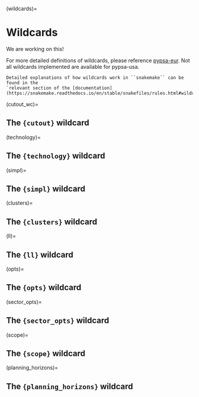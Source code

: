 (wildcards)=
# Wildcards

We are working on this!

For more detailed definitions of wildcards, please reference [pypsa-eur](https://pypsa-eur.readthedocs.io/en/latest/wildcards.html). Not all wildcards implemented are available for pypsa-usa.

<!-- It is easy to run PyPSA-Eur for multiple scenarios using the wildcards feature of ``snakemake``.
Wildcards allow to generalise a rule to produce all files that follow a regular expression pattern
which e.g. defines one particular scenario. One can think of a wildcard as a parameter that shows
up in the input/output file names of the ``Snakefile`` and thereby determines which rules to run,
what data to retrieve and what files to produce. -->

```{note}
Detailed explanations of how wildcards work in ``snakemake`` can be found in the
`relevant section of the [documentation](https://snakemake.readthedocs.io/en/stable/snakefiles/rules.html#wildcards).
```

(cutout_wc)=
## The ``{cutout}`` wildcard

<!-- The ``{cutout}`` wildcard facilitates running the rule :mod:`build_cutout`
for all cutout configurations specified under ``atlite: cutouts:``.
These cutouts will be stored in a folder specified by ``{cutout}``. -->

(technology)=
## The ``{technology}`` wildcard

<!-- The ``{technology}`` wildcard specifies for which renewable energy technology to produce availability time
series and potentials using the rule :mod:`build_renewable_profiles`.
It can take the values ``onwind``, ``offwind-ac``, ``offwind-dc``, and ``solar`` but **not** ``hydro``
(since hydroelectric plant profiles are created by a different rule). -->

(simpl)=
## The ``{simpl}`` wildcard

<!-- The ``{simpl}`` wildcard specifies number of buses a detailed
network model should be pre-clustered to in the rule
:mod:`simplify_network` (before :mod:`cluster_network`). -->

(clusters)=
## The ``{clusters}`` wildcard

<!-- The ``{clusters}`` wildcard specifies the number of buses a detailed
network model should be reduced to in the rule :mod:`cluster_network`.
The number of clusters must be lower than the total number of nodes
and higher than the number of countries. However, a country counts twice if
it has two asynchronous subnetworks (e.g. Denmark or Italy).

If an `m` is placed behind the number of clusters (e.g. ``100m``),
generators are only moved to the clustered buses but not aggregated
by carrier; i.e. the clustered bus may have more than one e.g. wind generator. -->

(ll)=
## The ``{ll}`` wildcard

<!-- The ``{ll}`` wildcard specifies what limits on
line expansion are set for the optimisation model.
It is handled in the rule :mod:`prepare_network`.

The wildcard, in general, consists of two parts:

    1. The first part can be
       ``v`` (for setting a limit on line volume) or
       ``c`` (for setting a limit on line cost)

    2. The second part can be
       ``opt`` or a float bigger than one (e.g. 1.25).

       (a) If ``opt`` is chosen line expansion is optimised
           according to its capital cost
           (where the choice ``v`` only considers overhead costs for HVDC transmission lines, while
           ``c`` uses more accurate costs distinguishing between
           overhead and underwater sections and including inverter pairs).

       (b) ``v1.25`` will limit the total volume of line expansion
           to 25 % of currently installed capacities weighted by
           individual line lengths; investment costs are neglected.

       (c) ``c1.25`` will allow to build a transmission network that
           costs no more than 25 % more than the current system. -->

(opts)=
## The ``{opts}`` wildcard

<!-- The ``{opts}`` wildcard is used for electricity-only studies. It triggers
optional constraints, which are activated in either :mod:`prepare_network` or
the :mod:`solve_network` step. It may hold multiple triggers separated by ``-``,
i.e. ``Co2L-3H`` contains the ``Co2L`` trigger and the ``3H`` switch. There are
currently:


.. csv-table::
   :header-rows: 1
   :widths: 10,20,10,10
   :file: configtables/opts.csv -->

(sector_opts)=
## The ``{sector_opts}`` wildcard

<!-- .. warning::
    More comprehensive documentation for this wildcard will be added soon.
    To really understand the options here, look in scripts/prepare_sector_network.py

  # Co2Lx specifies the CO2 target in x% of the 1990 values; default will give default (5%);
  # Co2L0p25 will give 25% CO2 emissions; Co2Lm0p05 will give 5% negative emissions
  # xH is the temporal resolution; 3H is 3-hourly, i.e. one snapshot every 3 hours
  # single letters are sectors: T for land transport, H for building heating,
  # B for biomass supply, I for industry, shipping and aviation,
  # A for agriculture, forestry and fishing
  # solar+c0.5 reduces the capital cost of solar to 50\% of reference value
  # solar+p3 multiplies the available installable potential by factor 3
  # seq400 sets the potential of CO2 sequestration to 400 Mt CO2 per year
  # dist{n} includes distribution grids with investment cost of n times cost in data/costs.csv
  # for myopic/perfect foresight cb states the carbon budget in GtCO2 (cumulative
  # emissions throughout the transition path in the timeframe determined by the
  # planning_horizons), be:beta decay; ex:exponential decay
  # cb40ex0 distributes a carbon budget of 40 GtCO2 following an exponential
  # decay with initial growth rate 0

The ``{sector_opts}`` wildcard is only used for sector-coupling studies.

.. csv-table::
   :header-rows: 1
   :widths: 10,20,10,10
   :file: configtables/sector-opts.csv -->

(scope)=
## The ``{scope}`` wildcard

<!-- Takes values ``residential``, ``urban``, ``total``. -->

(planning_horizons)=
## The ``{planning_horizons}`` wildcard

<!-- .. warning::
    More comprehensive documentation for this wildcard will be added soon.

The ``{planning_horizons}`` wildcard is only used for sector-coupling studies.
It takes years as values, e.g. 2020, 2030, 2040, 2050. -->
